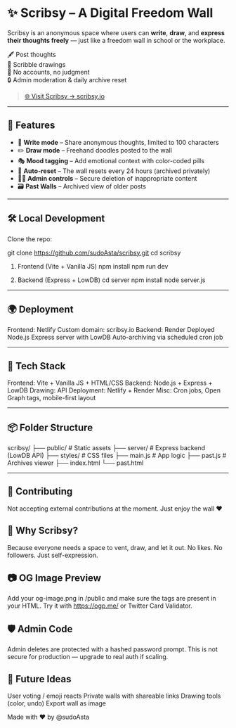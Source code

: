 # ✨ Scribsy – A Digital Freedom Wall

Scribsy is an anonymous space where users can **write**, **draw**, and **express their thoughts freely** — just like a freedom wall in school or the workplace.

🖋️ Post thoughts  
🎨 Scribble drawings  
💬 No accounts, no judgment  
🔒 Admin moderation & daily archive reset

> [🌐 Visit Scribsy → scribsy.io](https://scribsy.io)

---

## 🚀 Features

- 🧠 **Write mode** – Share anonymous thoughts, limited to 100 characters
- ✏️ **Draw mode** – Freehand doodles posted to the wall
- 🎭 **Mood tagging** – Add emotional context with color-coded pills
- 🧹 **Auto-reset** – The wall resets every 24 hours (archived privately)
- 🧑‍💼 **Admin controls** – Secure deletion of inappropriate content
- 🗃 **Past Walls** – Archived view of older posts

---

## 🛠 Local Development

Clone the repo:

git clone https://github.com/sudoAsta/scribsy.git
cd scribsy
1. Frontend (Vite + Vanilla JS)
npm install
npm run dev

2. Backend (Express + LowDB)
cd server
npm install
node server.js

---

## 🌍 Deployment
Frontend: Netlify
Custom domain: scribsy.io
Backend: Render
Deployed Node.js Express server with LowDB
 Auto-archiving via scheduled cron job

---

## 🎯 Tech Stack
Frontend: Vite + Vanilla JS + HTML/CSS
Backend: Node.js + Express + LowDB
Drawing: <canvas> API
Deployment: Netlify + Render
Misc: Cron jobs, Open Graph tags, mobile-first layout

---

## 📦 Folder Structure
scribsy/
├── public/           # Static assets
├── server/           # Express backend (LowDB API)
├── styles/           # CSS files
├── main.js           # App logic
├── past.js           # Archives viewer
├── index.html
└── past.html

---

## 🤝 Contributing
Not accepting external contributions at the moment. Just enjoy the wall ❤️

## 🧠 Why Scribsy?
Because everyone needs a space to vent, draw, and let it out.
 No likes. No followers. Just self-expression.

## 📷 OG Image Preview
Add your og-image.png in /public and make sure the <meta> tags are present in your HTML.
 Try it with https://ogp.me/ or Twitter Card Validator.

## 🛡 Admin Code
Admin deletes are protected with a hashed password prompt. This is not secure for production — upgrade to real auth if scaling.

## 🧩 Future Ideas
User voting / emoji reacts
Private walls with shareable links
Drawing tools (color, undo)
Export wall as image

Made with ❤️ by @sudoAsta
